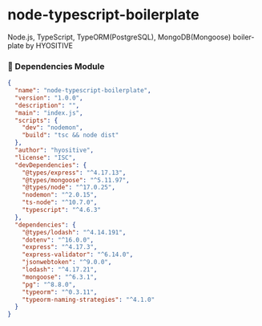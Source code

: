 # node-typescript-boilerplate

Node.js, TypeScript, TypeORM(PostgreSQL), MongoDB(Mongoose) boiler-plate
by HYOSITIVE

### 🔎 Dependencies Module

```json
{
  "name": "node-typescript-boilerplate",
  "version": "1.0.0",
  "description": "",
  "main": "index.js",
  "scripts": {
    "dev": "nodemon",
    "build": "tsc && node dist"
  },
  "author": "hyositive",
  "license": "ISC",
  "devDependencies": {
    "@types/express": "^4.17.13",
    "@types/mongoose": "^5.11.97",
    "@types/node": "^17.0.25",
    "nodemon": "^2.0.15",
    "ts-node": "^10.7.0",
    "typescript": "^4.6.3"
  },
  "dependencies": {
    "@types/lodash": "^4.14.191",
    "dotenv": "^16.0.0",
    "express": "^4.17.3",
    "express-validator": "^6.14.0",
    "jsonwebtoken": "^9.0.0",
    "lodash": "^4.17.21",
    "mongoose": "^6.3.1",
    "pg": "^8.8.0",
    "typeorm": "^0.3.11",
    "typeorm-naming-strategies": "^4.1.0"
  }
}
```
